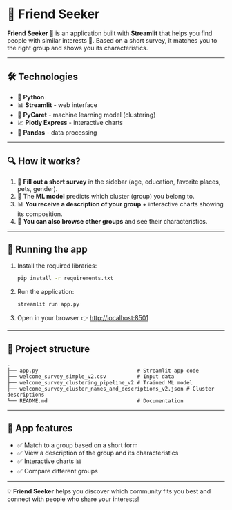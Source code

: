 # 🎯 Friend Seeker

**Friend Seeker** 🚀 is an application built with **Streamlit** that helps you find people with similar interests 👥. Based on a short survey, it matches you to the right group and shows you its characteristics.

------------------------------------------------------------------------

## 🛠️ Technologies

-   🐍 **Python**
-   📊 **Streamlit** - web interface
-   🤖 **PyCaret** - machine learning model (clustering)
-   📈 **Plotly Express** - interactive charts
-   📄 **Pandas** - data processing

------------------------------------------------------------------------

## 🔍 How it works?

1.  📝 **Fill out a short survey** in the sidebar (age, education, favorite places, pets, gender).  
2.  🤖 The **ML model** predicts which cluster (group) you belong to.  
3.  📊 **You receive a description of your group** + interactive charts showing its composition.  
4.  🔄 **You can also browse other groups** and see their characteristics. 

------------------------------------------------------------------------

## 🚀 Running the app

1.  Install the required libraries:

    ``` bash
    pip install -r requirements.txt
    ```

2.  Run the application:

    ``` bash
    streamlit run app.py
    ```

3.  Open in your browser 👉 <http://localhost:8501>

------------------------------------------------------------------------

## 📂 Project structure

    .
    ├── app.py                                # Streamlit app code
    ├── welcome_survey_simple_v2.csv          # Input data
    ├── welcome_survey_clustering_pipeline_v2 # Trained ML model
    ├── welcome_survey_cluster_names_and_descriptions_v2.json # Cluster descriptions
    └── README.md                             # Documentation

------------------------------------------------------------------------

## 🎉 App features

-   ✅ Match to a group based on a short form  
-   ✅ View a description of the group and its characteristics  
-   ✅ Interactive charts 📊  
-   ✅ Compare different groups  

------------------------------------------------------------------------

💡 **Friend Seeker** helps you discover which community fits you best and connect with people who share your interests!
